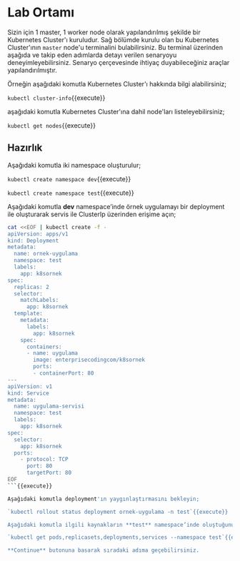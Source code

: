 # Lab Ortamı

Sizin için 1 master, 1 worker node olarak yapılandırılmış şekilde bir Kubernetes Cluster'ı kuruludur. Sağ bölümde kurulu olan bu Kubernetes Cluster'ının `master` node'u terminalini bulabilirsiniz. Bu terminal üzerinden aşağıda ve takip eden adımlarda detayı verilen senaryoyu deneyimleyebilirsiniz. Senaryo çerçevesinde ihtiyaç duyabileceğiniz araçlar yapılandırılmıştır.

Örneğin aşağıdaki komutla Kubernetes Cluster'ı hakkında bilgi alabilirsiniz;

`kubectl cluster-info`{{execute}}

aşağıdaki komutla Kubernetes Cluster'ına dahil node'ları listeleyebilirsiniz;

`kubectl get nodes`{{execute}}

## Hazırlık

Aşağıdaki komutla iki namespace oluşturulur;

`kubectl create namespace dev`{{execute}}

`kubectl create namespace test`{{execute}}

Aşağıdaki komutla **dev** namespace’inde örnek uygulamayı bir deployment ile oluşturarak servis ile ClusterIp üzerinden erişime açın;

```bash
cat <<EOF | kubectl create -f -
apiVersion: apps/v1
kind: Deployment
metadata:
  name: ornek-uygulama
  namespace: test
  labels:
    app: k8sornek
spec:
  replicas: 2
  selector:
    matchLabels:
      app: k8sornek
  template:
    metadata:
      labels:
        app: k8sornek
    spec:
      containers:
      - name: uygulama
        image: enterprisecodingcom/k8sornek
        ports:
        - containerPort: 80
---
apiVersion: v1
kind: Service
metadata:
  name: uygulama-servisi
  namespace: test
  labels:
    app: k8sornek
spec:
  selector:
    app: k8sornek
  ports:
    - protocol: TCP
      port: 80
      targetPort: 80
EOF
```{{execute}}

Aşağıdaki komutla deployment'ın yaygınlaştırmasını bekleyin;

`kubectl rollout status deployment ornek-uygulama -n test`{{execute}}

Aşağıdaki komutla ilgili kaynakların **test** namespace’inde oluştuğunu teyit ediniz;

`kubectl get pods,replicasets,deployments,services --namespace test`{{execute}}

**Continue** butonuna basarak sıradaki adıma geçebilirsiniz.